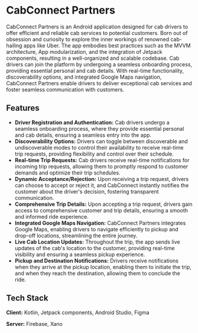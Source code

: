 
# CabConnect Partners

CabConnect Partners is an Android application designed for cab drivers to offer efficient and reliable cab services to potential customers. Born out of obsession and curiosity to explore the inner workings of renowned cab-hailing apps like Uber. The app embodies best practices such as the MVVM architecture, App modularization, and the integration of Jetpack components, resulting in a well-organized and scalable codebase. Cab drivers can join the platform by undergoing a seamless onboarding process, providing essential personal and cab details. With real-time functionality, discoverability options, and integrated Google Maps navigation, CabConnect Partners enable drivers to deliver exceptional cab services and foster seamless communication with customers. 


## Features

- **Driver Registration and Authentication:**  Cab drivers undergo a seamless onboarding process, where they provide essential personal and cab details, ensuring a seamless entry into the app.
- **Discoverability Options:** Drivers can toggle between discoverable and undiscoverable modes to control their availability to receive real-time trip requests, providing flexibility and control over their schedule.
- **Real-time Trip Requests:** Cab drivers receive real-time notifications for incoming trip requests, allowing them to promptly respond to customer demands and optimize their trip schedules.
- **Dynamic Acceptance/Rejection:** Upon receiving a trip request, drivers can choose to accept or reject it, and CabConnect instantly notifies the customer about the driver's decision, fostering transparent communication.
- **Comprehensive Trip Details:** Upon accepting a trip request, drivers gain access to comprehensive customer and trip details, ensuring a smooth and informed ride experience.
- **Integrated Google Maps Navigation:** CabConnect Partners integrates Google Maps, enabling drivers to navigate efficiently to pickup and drop-off locations, streamlining the entire journey.
- **Live Cab Location Updates:** Throughout the trip, the app sends live updates of the cab's location to the customer, providing real-time visibility and ensuring a seamless pickup experience.
- **Pickup and Destination Notifications:** Drivers receive notifications when they arrive at the pickup location, enabling them to initiate the trip, and when they reach the destination, allowing them to conclude the ride.



## Tech Stack

**Client:** Kotlin, Jetpack components, Android Studio, Figma

**Server:** Firebase, Xano

